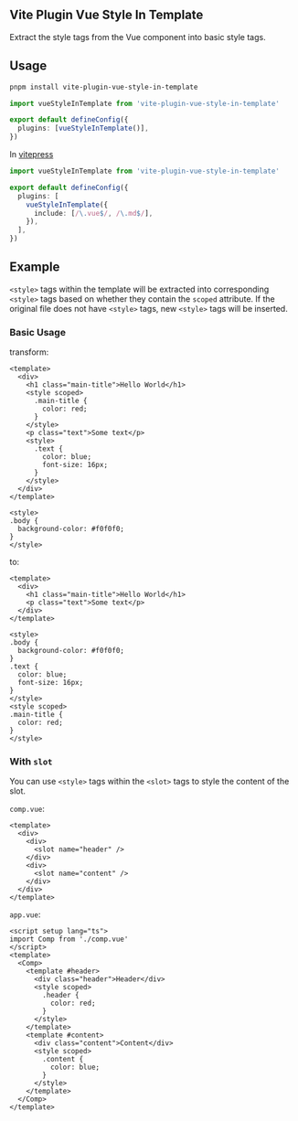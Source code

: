 ## Vite Plugin Vue Style In Template

Extract the style tags from the Vue component into basic style tags.

## Usage

```bash
pnpm install vite-plugin-vue-style-in-template
```

```ts
import vueStyleInTemplate from 'vite-plugin-vue-style-in-template'

export default defineConfig({
  plugins: [vueStyleInTemplate()],
})
```

In [vitepress](https://vitepress.dev/)

```ts
import vueStyleInTemplate from 'vite-plugin-vue-style-in-template'

export default defineConfig({
  plugins: [
    vueStyleInTemplate({
      include: [/\.vue$/, /\.md$/],
    }),
  ],
})
```

## Example

`<style>` tags within the template will be extracted into corresponding `<style>` tags based on whether they contain the `scoped` attribute. If the original file does not have `<style>` tags, new `<style>` tags will be inserted.

### Basic Usage

transform:

```vue
<template>
  <div>
    <h1 class="main-title">Hello World</h1>
    <style scoped>
      .main-title {
        color: red;
      }
    </style>
    <p class="text">Some text</p>
    <style>
      .text {
        color: blue;
        font-size: 16px;
      }
    </style>
  </div>
</template>

<style>
.body {
  background-color: #f0f0f0;
}
</style>

```

to:

```vue
<template>
  <div>
    <h1 class="main-title">Hello World</h1>
    <p class="text">Some text</p>
  </div>
</template>

<style>
.body {
  background-color: #f0f0f0;
}
.text {
  color: blue;
  font-size: 16px;
}
</style>
<style scoped>
.main-title {
  color: red;
}
</style>
```

### With `slot`

You can use `<style>` tags within the `<slot>` tags to style the content of the slot.

`comp.vue`:

```vue
<template>
  <div>
    <div>
      <slot name="header" />
    </div>
    <div>
      <slot name="content" />
    </div>
  </div>
</template>
```

`app.vue`:

```vue
<script setup lang="ts">
import Comp from './comp.vue'
</script>
<template>
  <Comp>
    <template #header>
      <div class="header">Header</div>
      <style scoped>
        .header {
          color: red;
        }
      </style>
    </template>
    <template #content>
      <div class="content">Content</div>
      <style scoped>
        .content {
          color: blue;
        }
      </style>
    </template>
  </Comp>
</template>
```
